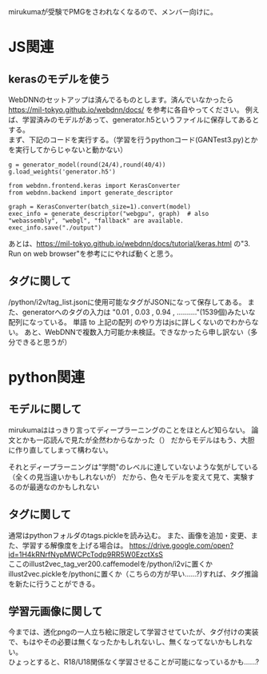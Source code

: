 mirukumaが受験でPMGをさわれなくなるので、メンバー向けに。  
# JS関連

## kerasのモデルを使う
WebDNNのセットアップは済んでるものとします。済んでいなかったら https://mil-tokyo.github.io/webdnn/docs/ を参考に各自やってください。
例えば、学習済みのモデルがあって、generator.h5というファイルに保存してあるとする。  
まず、下記のコードを実行する。（学習を行うpythonコード(GANTest3.py)とかを実行してからじゃないと動かない）
    
    g = generator_model(round(24/4),round(40/4))
    g.load_weights('generator.h5')

    from webdnn.frontend.keras import KerasConverter
    from webdnn.backend import generate_descriptor

    graph = KerasConverter(batch_size=1).convert(model)
    exec_info = generate_descriptor("webgpu", graph)  # also "webassembly", "webgl", "fallback" are available.
    exec_info.save("./output")
    
あとは、https://mil-tokyo.github.io/webdnn/docs/tutorial/keras.html の"3. Run on web browser"を参考ににやれば動くと思う。
## タグに関して
/python/i2v/tag_list.jsonに使用可能なタグがJSONになって保存してある。
また、generatorへのタグの入力は
"0.01 , 0.03 , 0.94 , .........."(1539個)みたいな配列になっている。
単語 to 上記の配列 のやり方はjsに詳しくないのでわからない。
あと、WebDNNで複数入力可能か未検証。できなかったら申し訳ない（多分できると思うが）

# python関連
## モデルに関して
mirukumaははっきり言ってディープラーニングのことをほとんど知らない。
論文とかも一応読んで見たが全然わからなかった（）
だからモデルはもう、大胆に作り直してしまって構わない。

それとディープラーニングは"学問"のレベルに達していないような気がしている（全くの見当違いかもしれないが）
だから、色々モデルを変えて見て、実験するのが最適なのかもしれない

## タグに関して
通常はpythonフォルダのtags.pickleを読み込む。
また、画像を追加・変更、また、学習する解像度を上げる場合は。
https://drive.google.com/open?id=1H4kRNrfNypMWCPcTodp9RR5W0EzctXsS  
ここのillust2vec_tag_ver200.caffemodelを/python/i2vに置くか
illust2vec.pickleを/pythonに置くか（こちらの方が早い......?)すれば、タグ推論を新たに行うことができる。

## 学習元画像に関して
今までは、透化pngの一人立ち絵に限定して学習させていたが、タグ付けの実装で、もはやその必要は無くなったかもしれないし、無くなってないかもしれない。  
ひょっとすると、R18/U18関係なく学習させることが可能になっているかも......?
